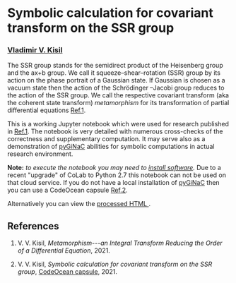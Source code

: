 # Symbolic calculation for covariant transform on the SSR group

### [Vladimir V. Kisil](http://www1.maths.leeds.ac.uk/~kisilv/)

The SSR group stands for the semidirect product of the Heisenberg group and the ax+b group. We call it squeeze–shear–rotation (SSR) group by its action on the phase portrait of a Gaussian state. If  Gaussian is chosen as a vacuum state then the action of the Schrödinger –Jacobi group reduces to the action of the SSR group. We call the respective covariant transform (aka the coherent state transform) *metamorphism* for its transformation of partial differential equations [Ref.1](#refKisil21c). 

This is a working Jupyter notebook which were used for research published in [Ref.1](#refKisil21c). The notebook is very detailed with numerous cross-checks of the correctness and supplementary computation. It may serve also as a demonstration of [pyGiNaC](#http://moebinv.sourceforge.net/pyGiNaC.html) abilities for symbolic computations in actual research environment. 

**Note:** *to execute the notebook you may need to [install software](https://colab.research.google.com/github/vvkisil/MoebInv-notebooks/blob/master/Introduction/Software_installation_GUI_integration.ipynb).* Due to a recent "upgrade" of CoLab to Python 2.7 this notebook can not be used on that cloud service. If you do not have a local installation of  [pyGiNaC](#http://moebinv.sourceforge.net/pyGiNaC.html) then you can use a CodeOcean capsule [Ref.2](#refKisil21b).

Alternatively you can view the [processed HTML ](http://www1.maths.leeds.ac.uk/~kisilv/SSR-group-computations/ssr_group.html).

## References

   <a id="refKisil21c"></a>
1. V. V. Kisil, *Metamorphism---an Integral Transform Reducing the Order of a Differential Equation*, 2021.

   <a id="refKisil21b"></a>
2.  V. V. Kisil, *Symbolic calculation for covariant transform on the SSR group*, [CodeOcean capsule](https://codeocean.com/capsule/9494187/), 2021.

